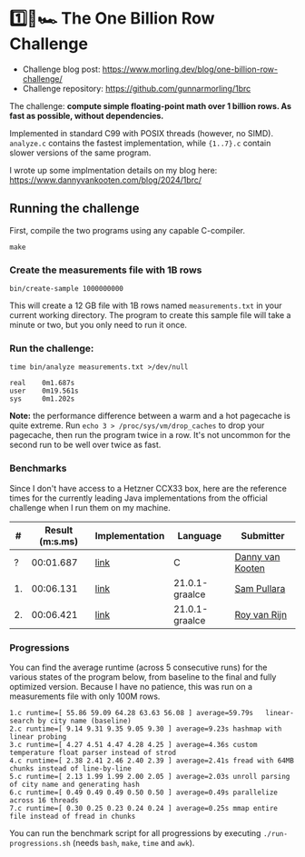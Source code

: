 # 1️⃣🐝🏎️ The One Billion Row Challenge

- Challenge blog post: https://www.morling.dev/blog/one-billion-row-challenge/
- Challenge repository: https://github.com/gunnarmorling/1brc

The challenge: **compute simple floating-point math over 1 billion rows. As fast as possible, without dependencies.**

Implemented in standard C99 with POSIX threads (however, no SIMD). `analyze.c` contains the fastest implementation, while `{1..7}.c` contain slower versions of the same program.

I wrote up some implmentation details on my blog here: https://www.dannyvankooten.com/blog/2024/1brc/

## Running the challenge

First, compile the two programs using any capable C-compiler.

```
make
```

### Create the measurements file with 1B rows

```
bin/create-sample 1000000000
```

This will create a 12 GB file with 1B rows named `measurements.txt` in your current working directory. The program to create this sample file will take a minute or two, but you only need to run it once.

### Run the challenge:

```
time bin/analyze measurements.txt >/dev/null

real    0m1.687s
user    0m19.561s
sys     0m1.202s
```

**Note:** the performance difference between a warm and a hot pagecache is quite extreme. Run `echo 3 > /proc/sys/vm/drop_caches` to drop your pagecache, then run the program twice in a row. It's not uncommon for the second run to be well over twice as fast.


### Benchmarks

Since I don't have access to a Hetzner CCX33 box, here are the reference times for the currently leading Java implementations from the official challenge when I run them on my machine.

| # | Result (m:s.ms) | Implementation     | Language | Submitter     |
|---|-----------------|--------------------|-----|---------------|
| ? |        00:01.687 | [link](https://github.com/dannyvankooten/1brc/blob/main/analyze.c)| C | [Danny van Kooten](https://github.com/dannyvankooten)|
| 1.|        00:06.131 | [link](https://github.com/gunnarmorling/1brc/blob/main/src/main/java/dev/morling/onebrc/CalculateAverage_spullara.java)| 21.0.1-graalce| [Sam Pullara](https://github.com/spullara)|
| 2.|        00:06.421 | [link](https://github.com/gunnarmorling/1brc/blob/main/src/main/java/dev/morling/onebrc/CalculateAverage_royvanrijn.java)| 21.0.1-graalce   | [Roy van Rijn](https://github.com/royvanrijn)|


### Progressions

You can find the average runtime (across 5 consecutive runs) for the various states of the program below, from baseline to the final and fully optimized version. Because I have no patience, this was run on a measurements file with only 100M rows.

```
1.c runtime=[ 55.86 59.09 64.28 63.63 56.08 ] average=59.79s   linear-search by city name (baseline)
2.c runtime=[ 9.14 9.31 9.35 9.05 9.30 ] average=9.23s hashmap with linear probing
3.c runtime=[ 4.27 4.51 4.47 4.28 4.25 ] average=4.36s custom temperature float parser instead of strod
4.c runtime=[ 2.38 2.41 2.46 2.40 2.39 ] average=2.41s fread with 64MB chunks instead of line-by-line
5.c runtime=[ 2.13 1.99 1.99 2.00 2.05 ] average=2.03s unroll parsing of city name and generating hash
6.c runtime=[ 0.49 0.49 0.49 0.50 0.50 ] average=0.49s parallelize across 16 threads
7.c runtime=[ 0.30 0.25 0.23 0.24 0.24 ] average=0.25s mmap entire file instead of fread in chunks
```

You can run the benchmark script for all progressions by executing `./run-progressions.sh` (needs `bash`, `make`, `time` and `awk`).
